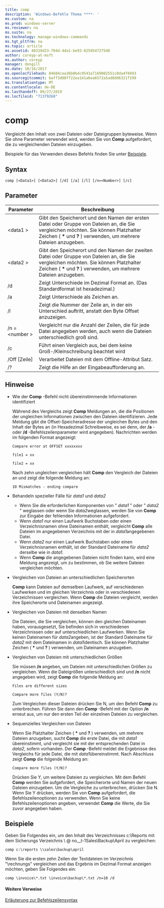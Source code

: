 ```yaml
---
title: comp
description: 'Windows-Befehle Thema ****- '
ms.custom: na
ms.prod: windows-server
ms.reviewer: na
ms.suite: na
ms.technology: manage-windows-commands
ms.tgt_pltfrm: na
ms.topic: article
ms.assetid: 40319d23-704d-4da1-be93-8259547275d0
author: coreyp-at-msft
ms.author: coreyp
manager: dongill
ms.date: 10/16/2017
ms.openlocfilehash: 84604cea36b0b4c9543a7169002551c0da4f0493
ms.sourcegitcommit: 6aff3d88ff22ea141a6ea6572a5ad8dd6321f199
ms.translationtype: MT
ms.contentlocale: de-DE
ms.lasthandoff: 09/27/2019
ms.locfileid: "71379260"
---
```

# <a name="comp"></a>comp



Vergleicht den Inhalt von zwei Dateien oder Dateigruppen byteweise. Wenn Sie ohne Parameter verwendet wird, werden Sie von **Comp** aufgefordert, die zu vergleichenden Dateien einzugeben.

Beispiele für das Verwenden dieses Befehls finden Sie unter [Beispiele](#BKMK_examples).

## <a name="syntax"></a>Syntax

```
comp [<Data1>] [<Data2>] [/d] [/a] [/l] [/n=<Number>] [/c]
```

## <a name="parameters"></a>Parameter

|Parameter|Beschreibung|
|---------|-----------|
|\<data1 >|Gibt den Speicherort und den Namen der ersten Datei oder Gruppe von Dateien an, die Sie vergleichen möchten. Sie können Platzhalter Zeichen ( **&#42;** und **?** ) verwenden, um mehrere Dateien anzugeben.|
|\<data2 >|Gibt den Speicherort und den Namen der zweiten Datei oder Gruppe von Dateien an, die Sie vergleichen möchten. Sie können Platzhalter Zeichen ( **&#42;** und **?** ) verwenden, um mehrere Dateien anzugeben.|
|/d|Zeigt Unterschiede im Dezimal Format an. (Das Standardformat ist hexadezimal.)|
|/a|Zeigt Unterschiede als Zeichen an.|
|/l|Zeigt die Nummer der Zeile an, in der ein Unterschied auftritt, anstatt den Byte Offset anzuzeigen.|
|/n = \<number >|Vergleicht nur die Anzahl der Zeilen, die für jede Datei angegeben werden, auch wenn die Dateien unterschiedlich groß sind.|
|/c|Führt einen Vergleich aus, bei dem keine Groß-/Kleinschreibung beachtet wird|
|/Off [Zeile]|Verarbeitet Dateien mit dem Offline-Attribut Satz.|
|/?|Zeigt die Hilfe an der Eingabeaufforderung an.|

## <a name="remarks"></a>Hinweise

-   Wie der **Comp** -Befehl nicht übereinstimmende Informationen identifiziert

    Während des Vergleichs zeigt **Comp** Meldungen an, die die Positionen der ungleichen Informationen zwischen den Dateien identifizieren. Jede Meldung gibt die Offset-Speicheradresse der ungleichen Bytes und den Inhalt der Bytes an (in Hexadezimal Schreibweise, es sei denn, der **/a** -oder **/d** -Befehlszeilenparameter wird angegeben). Nachrichten werden im folgenden Format angezeigt:

    `Compare error at OFFSET xxxxxxxx`

    `file1 = xx`

    `file2 = xx`

    Nach zehn ungleichen vergleichen hält **Comp** den Vergleich der Dateien an und zeigt die folgende Meldung an:

    `10 Mismatches - ending compare`
-   Behandeln spezieller Fälle für *data1* und *data2*  
    -   Wenn Sie die erforderlichen Komponenten von " *data1* " oder " *data2* " weglassen oder wenn Sie *data2*weglassen, werden Sie von **Comp** zur Eingabe der fehlenden Informationen aufgefordert.
    -   Wenn *data1* nur einen Laufwerk Buchstaben oder einen Verzeichnisnamen ohne Dateinamen enthält, vergleicht **Comp** alle Dateien im angegebenen Verzeichnis mit der in *data1*angegebenen Datei.
    -   Wenn *data2* nur einen Laufwerk Buchstaben oder einen Verzeichnisnamen enthält, ist der Standard Dateiname für *data2* derselbe wie in *data1*.
    -   Wenn **Comp** die angegebenen Dateien nicht finden kann, wird eine Meldung angezeigt, um zu bestimmen, ob Sie weitere Dateien vergleichen möchten.
-   Vergleichen von Dateien an unterschiedlichen Speicherorten

    **Comp** kann Dateien auf demselben Laufwerk, auf verschiedenen Laufwerken und im gleichen Verzeichnis oder in verschiedenen Verzeichnissen vergleichen. Wenn **Comp** die Dateien vergleicht, werden ihre Speicherorte und Dateinamen angezeigt.
-   Vergleichen von Dateien mit denselben Namen

    Die Dateien, die Sie vergleichen, können den gleichen Dateinamen haben, vorausgesetzt, Sie befinden sich in verschiedenen Verzeichnissen oder auf unterschiedlichen Laufwerken. Wenn Sie keinen Dateinamen für *data2*angeben, ist der Standard Dateiname für *data2* mit dem Dateinamen in *data1*identisch. Sie können Platzhalter Zeichen ( **&#42;** und **?** ) verwenden, um Dateinamen anzugeben.
-   Vergleichen von Dateien mit unterschiedlichen Größen

    Sie müssen **/n** angeben, um Dateien mit unterschiedlichen Größen zu vergleichen. Wenn die Dateigrößen unterschiedlich sind und **/n** nicht angegeben wird, zeigt **Comp** die folgende Meldung an:

    `Files are different sizes`

    `Compare more files (Y/N)?`

    Zum Vergleichen dieser Dateien drücken Sie N, um den Befehl **Comp** zu unterbrechen. Führen Sie dann den **Comp** -Befehl mit der Option **/n** erneut aus, um nur den ersten Teil der einzelnen Dateien zu vergleichen.
-   Sequenzielles Vergleichen von Dateien

    Wenn Sie Platzhalter Zeichen ( **&#42;** und **?** ) verwenden, um mehrere Dateien anzugeben, sucht **Comp** die erste Datei, die mit *data1* übereinstimmt, und vergleicht sie mit der entsprechenden Datei in *data2*, sofern vorhanden. Der **Comp** -Befehl meldet die Ergebnisse des Vergleichs für jede Datei, die mit *data1*übereinstimmt. Nach Abschluss zeigt **Comp** die folgende Meldung an:

    `Compare more files (Y/N)?`

    Drücken Sie Y, um weitere Dateien zu vergleichen. Mit dem Befehl **Comp** werden Sie aufgefordert, die Speicherorte und Namen der neuen Dateien einzugeben. Um die Vergleiche zu unterbrechen, drücken Sie N. Wenn Sie Y drücken, werden Sie von **Comp** aufgefordert, die Befehlszeilenoptionen zu verwenden. Wenn Sie keine Befehlszeilenoptionen angeben, verwendet **Comp** die Werte, die Sie zuvor angegeben haben.

## <a name="BKMK_examples"></a>Beispiele

Geben Sie Folgendes ein, um den Inhalt des Verzeichnisses c:\Reports mit dem Sicherungs Verzeichnis \\ @ no__t-1Sales\Backup\April zu vergleichen:
```
comp c:\reports \\sales\backup\april
```
Wenn Sie die ersten zehn Zeilen der Textdateien im Verzeichnis "\rechnungs" vergleichen und das Ergebnis im Dezimal Format anzeigen möchten, geben Sie Folgendes ein:
```
comp \invoice\*.txt \invoice\backup\*.txt /n=10 /d
```

#### <a name="additional-references"></a>Weitere Verweise

[Erläuterung zur Befehlszeilensyntax](command-line-syntax-key.md)